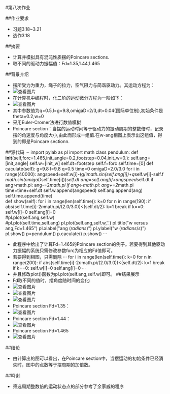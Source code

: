 #第八次作业

##作业要求
* 习题3.18~3.21
* 选作3.18

##摘要
* 计算并模拟具有混沌性质摆的Poincare sections.
* 取不同的驱动力振幅值：Fd=1.35,1.44,1.465

##背景介绍
* 摆所受力为重力，绳子的拉力，空气阻力与简谐驱动力。其运动方程为：
* ![查看图片](http://a2.qpic.cn/psb?/V14dvOL90MQVdu/nsJvjOwlu4p0dEPg4tE1c0Xr.ZRHqYJWPCyINzs7yK8!/b/dOUAAAAAAAAA&bo=5QF9AAAAAAADB7s!&rf=viewer_4)
* 在计算机中编程时，化二阶的运动微分方程为一阶如下：
* ![查看图片](http://a2.qpic.cn/psb?/V14dvOL90MQVdu/u0JoAI9XoQ8bqFkghSlaqvSf3UeYyJ1kV6PD5LPANCc!/b/dAkBAAAAAAAA&bo=wAGrAAAAAAADB0g!&rf=viewer_4)
* 其中参数值为q=0.5,l=g=9.8,omigaD=2/3,dt=0.04(国际单位制),初始条件是theta=0.2,w=0
* 采用Euler-Cromer法进行数值模拟
* Poincare section：当摆的运动时间等于驱动力的振动周期的整数倍时，记录摆的角速度与角度大小,由此而形成一组值.在w-ang相图上表示出这组值，得到的即是Poincare sectionn.

##源代码
···
import pylab as pl
import math
class pendulum:
    def __init__(self,forc=1.465,init_angle=0.2,footstep=0.04,init_w=0.):
        self.ang=[init_angle]
        self.w=[init_w]
        self.dt=footstep
        self.f=forc
        self.time=[0]
    def caculate(self):
        g=9.8
        l=9.8
        q=0.5
        time=0
        omigaD=2.0/3.0
        for i in range(40000):
            angspeed=self.w[i]-(g/l*math.sin(self.ang[i])+q*self.w[i]-self.f\
            *math.sin(omigaD*self.time[i]))*self.dt
            ang=self.ang[i]+angspeed*self.dt
            if ang>math.pi:
                ang-=2*math.pi
            if ang<-math.pi:
                ang+=2*math.pi
            time=time+self.dt
            self.w.append(angspeed)
            self.ang.append(ang)
            self.time.append(time)       
    def show(self):
        for i in range(len(self.time)):
            k=0
            for n in range(190):
                if abs(self.time[i]-2*n*math.pi/(2.0/3.0))<(self.dt/2):
                    k=1
                    break
            if k==0:
                self.w[i]=0
                self.ang[i]=0        
        #pl.plot(self.ang,self.w)        
        #pl.plot(self.time,self.ang)
        pl.plot(self.ang,self.w,'.')
        pl.title("w versus ang,Fd=1.465")
        pl.xlabel("ang ($radians$)")
        pl.ylabel("w ($radians/s$)")
        pl.show()
p=pendulum()
p.caculate()
p.show()
···
* 此程序中给出了计算Fd=1.465的Poincare section的例子。若要得到其他驱动力振幅的系统只需修改参数forc为相应的Fd值即可。
* 若要得到相图，只需删除
···
        for i in range(len(self.time)):
            k=0
            for n in range(200):
                if abs(self.time[i]-2*n*math.pi/(2.0/3.0))<(self.dt/2):
                    k=1
                    break
            if k==0:
                self.w[i]=0
                self.ang[i]=0
···
* 并且修改plot()函数为pl.plot(self.ang,self.w)即可。
##结果展示
* Fd取不同的值时，摆角度随时间的变化:
* ![查看图片](http://a3.qpic.cn/psb?/V14dvOL90MQVdu/OK8Emqj2.gYE3yOPkLEZDqrNVvVK.33YtURegWFHN90!/b/dLAAAAAAAAAA&bo=2QJ4AQAAAAADB4A!&rf=viewer_4)
* ![查看图片](http://a3.qpic.cn/psb?/V14dvOL90MQVdu/c7ZODvt15klNVO8v7o1Zq5pVFasG7saWqf1CVzS6KBY!/b/dK0AAAAAAAAA&bo=3QJ7AQAAAAADB4c!&rf=viewer_4)
* ![查看图片](http://a3.qpic.cn/psb?/V14dvOL90MQVdu/yrx41S5w9*9Rfd*AEO*0h93NmFFBod3VcWWQpxj7NcM!/b/dB8BAAAAAAAA&bo=1wKIAQAAAAADB34!&rf=viewer_4)
* Poincare section Fd=1.35：
* ![查看图片](http://a1.qpic.cn/psb?/V14dvOL90MQVdu/1XKu1R80T*pqSjWv33aJB9P8msG0oQz1aRDOEt4I8Yg!/b/dCABAAAAAAAA&bo=5wJ.AQAAAAADB7g!&rf=viewer_4)
* Poincare section Fd=1.44：
* ![查看图片](http://a2.qpic.cn/psb?/V14dvOL90MQVdu/gxPgRfW4Rc9EMGWREuS5fV9cJ4DI0jsHztKeS3UVgSI!/b/dLIAAAAAAAAA&bo=3gJxAQAAAAADB44!&rf=viewer_4)
* Poincare section Fd=1.465
* ![查看图片](http://a3.qpic.cn/psb?/V14dvOL90MQVdu/iNOaDB1xNLg6qChT3ufCVdLihymOYKN0kUnV.yGgYO8!/b/dB8BAAAAAAAA&bo=3QJ.AQAAAAADB4I!&rf=viewer_4)

##结论
* 由计算出的图可以看出，在Poincare section中，当摆运动的初始条件已经消失时，图中的点数等于摆周期的加倍数。

##鸣谢
* 筛选周期整数倍的运动状态点的部分参考了余家威的程序

